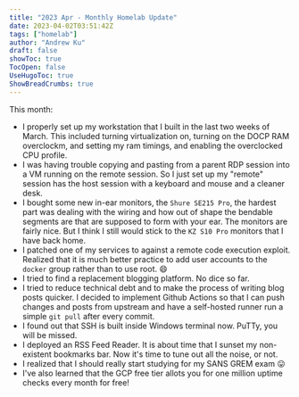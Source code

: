 ```yaml
---
title: "2023 Apr - Monthly Homelab Update"
date: 2023-04-02T03:51:42Z
tags: ["homelab"]
author: "Andrew Ku"
draft: false
showToc: true
TocOpen: false
UseHugoToc: true
ShowBreadCrumbs: true
---
```


This month:
- I properly set up my workstation that I built in the last two weeks of March. This included turning virtualization on, turning on the DOCP RAM overclockm, and setting my ram timings, and enabling the overclocked CPU profile. 
- I was having trouble copying and pasting from a parent RDP session into a VM running on the remote session. So I just set up my "remote" session has the host session with a keyboard and mouse and a cleaner desk. 
- I bought some new in-ear monitors, the `Shure SE215 Pro`, the hardest part was dealing with the wiring and how out of shape the bendable segments are that are supposed to form with your ear. The monitors are fairly nice. But I think I still would stick to the `KZ S10 Pro` monitors that I have back home.  
- I patched one of my services to against a remote code execution exploit. Realized that it is much better practice to add user accounts to the `docker` group rather than to use root.  :smile:
- I tried to find a replacement blogging platform. No dice so far. 
- I tried to reduce technical debt and to make the process of writing blog posts quicker. I decided to implement Github Actions so that I can push changes and posts from upstream and have a self-hosted runner run a simple `git pull` after every commit. 
- I found out that SSH is built inside Windows terminal now. PuTTy, you will be missed. 
- I deployed an RSS Feed Reader. It is about time that I sunset my non-existent bookmarks bar. Now it's time to tune out all the noise, or not. 
- I realized that I should really start studying for my SANS GREM exam 😛
- I've also learned that the GCP free tier allots you for one million uptime checks every month for free!
